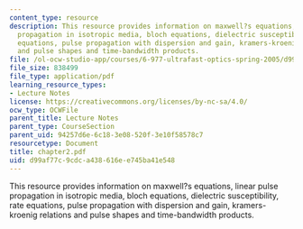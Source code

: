 ```yaml
---
content_type: resource
description: This resource provides information on maxwell?s equations, linear pulse
  propagation in isotropic media, bloch equations, dielectric susceptibility, rate
  equations, pulse propagation with dispersion and gain, kramers-kroenig relations
  and pulse shapes and time-bandwidth products.
file: /ol-ocw-studio-app/courses/6-977-ultrafast-optics-spring-2005/d99af77c9cdca438616ee745ba41e548_chapter2.pdf
file_size: 838499
file_type: application/pdf
learning_resource_types:
- Lecture Notes
license: https://creativecommons.org/licenses/by-nc-sa/4.0/
ocw_type: OCWFile
parent_title: Lecture Notes
parent_type: CourseSection
parent_uid: 94257d6e-6c18-3e08-520f-3e10f58578c7
resourcetype: Document
title: chapter2.pdf
uid: d99af77c-9cdc-a438-616e-e745ba41e548
---
```

This resource provides information on maxwell?s equations, linear pulse propagation in isotropic media, bloch equations, dielectric susceptibility, rate equations, pulse propagation with dispersion and gain, kramers-kroenig relations and pulse shapes and time-bandwidth products.